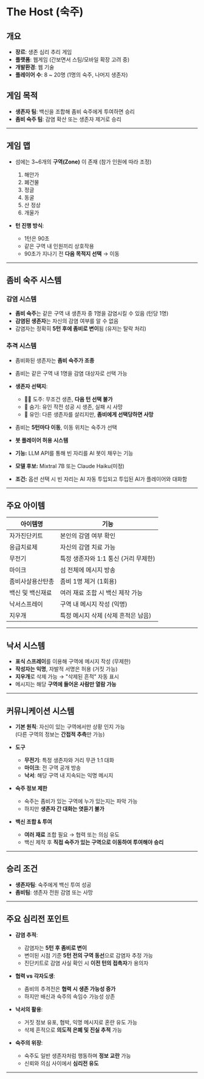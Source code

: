 # The Host (숙주)

## 개요

- **장르**: 생존 심리 추리 게임  
- **플랫폼**: 웹게임 (간보면서 스팀/모바일 확장 고려 중)  
- **개발환경**: 웹 기술  
- **플레이어 수**: 8 ~ 20명 (1명의 숙주, 나머지 생존자)

## 게임 목적

- **생존자 팀**: 백신을 조합해 좀비 숙주에게 투여하면 승리
- **좀비 숙주 팀**: 감염 확산 또는 생존자 제거로 승리

---

## 게임 맵

- 섬에는 3~6개의 **구역(Zone)** 이 존재 (참가 인원에 따라 조정)
  1. 해안가
  2. 폐건물
  3. 정글
  4. 동굴
  5. 산 정상
  6. 개울가

- **턴 진행 방식**:  
  - 1턴은 90초  
  - 같은 구역 내 인원끼리 상호작용  
  - 90초가 지나기 전 **다음 목적지 선택** → 이동

---

## 좀비 숙주 시스템

### 감염 시스템

- **좀비 숙주**는 같은 구역 내 생존자 중 1명을 감염시킬 수 있음 (턴당 1명)
- **감염된 생존자**는 자신의 감염 여부를 알 수 없음
- 감염자는 정확히 **5턴 후에 좀비로 변이**됨 (유저는 탈락 처리)

### 추격 시스템

- 좀비화된 생존자는 **좀비 숙주가 조종**
- 좀비는 같은 구역 내 1명을 감염 대상자로 선택 가능
- **생존자 선택지**:
  - 🏃‍♂️ 도주: 무조건 생존, **다음 턴 선택 불가**
  - 🙈 숨기: 유인 작전 성공 시 생존, 실패 시 사망
  - 🎯 유인: 다른 생존자를 살리지만, **좀비에게 선택당하면 사망**

- 좀비는 **5턴마다 이동**, 이동 위치는 숙주가 선택

- **봇 플레이어 허용 시스템**
- **기능:** LLM API를 통해 빈 자리를 AI 봇이 채우는 기능
- **모델 후보:** Mixtral 7B 또는 Claude Haiku(미정)
- **조건:** 옵션 선택 시 빈 자리는 AI 자동 투입되고 투입된 AI가 플레이어와 대화함


---

## 주요 아이템

| 아이템명 | 기능 |
|----------|------|
| 자가진단키트 | 본인의 감염 여부 확인 |
| 응급치료제 | 자신의 감염 치료 가능 |
| 무전기 | 특정 생존자와 1:1 통신 (거리 무제한) |
| 마이크 | 섬 전체에 메시지 방송 |
| 좀비사살용산탄총 | 좀비 1명 제거 (1회용) |
| 백신 및 백신재료 | 여러 재료 조합 시 백신 제작 가능 |
| 낙서스프레이 | 구역 내 메시지 작성 (익명) |
| 지우개 | 특정 메시지 삭제 (삭제 흔적은 남음) |

---

## 낙서 시스템

- **표식 스프레이**를 이용해 구역에 메시지 작성 (무제한)
- **작성자는 익명**, 자발적 서명은 허용 (거짓 가능)
- **지우개**로 삭제 가능 → "삭제된 흔적" 자동 표시
- 메시지는 해당 **구역에 들어온 사람만 열람 가능**

---

## 커뮤니케이션 시스템

- **기본 원칙**: 자신이 있는 구역에서만 상황 인지 가능  
  (다른 구역의 정보는 **간접적 추측**만 가능)

- **도구**
  - **무전기**: 특정 생존자와 거리 무관 1:1 대화
  - **마이크**: 전 구역 공개 방송
  - **낙서**: 해당 구역 내 지속되는 익명 메시지

- **숙주 정보 제한**
  - 숙주는 좀비가 있는 구역에 누가 있는지는 파악 가능  
  - 하지만 **생존자 간 대화는 엿듣기 불가**

- **백신 조합 & 투여**
  - **여러 재료** 조합 필요 → 협력 또는 의심 유도
  - 백신 제작 후 **직접 숙주가 있는 구역으로 이동하여 투여해야 승리**

---

## 승리 조건

- **생존자팀**: 숙주에게 백신 투여 성공
- **좀비팀**: 생존자 전원 감염 또는 사망

---

## 주요 심리전 포인트

- **감염 추적**:
  - 감염자는 **5턴 후 좀비로 변이**
  - 변이된 시점 기준 **5턴 전의 구역 동선**으로 감염자 추정 가능
  - 진단키트로 감염 사실 확인 시 **이전 턴의 접촉자**가 용의자

- **협력 vs 각자도생**:
  - 좀비의 추격전은 **협력 시 생존 가능성 증가**
  - 하지만 배신과 숙주의 속임수 가능성 상존

- **낙서의 활용**:
  - 거짓 정보 유포, 협박, 익명 메시지로 혼란 유도 가능
  - 삭제 흔적으로 **의도적 은폐 및 진실 추적** 가능

- **숙주의 위장**:
  - 숙주도 일반 생존자처럼 행동하며 **정보 교란** 가능
  - 신뢰와 의심 사이에서 **심리전 유도**

---
